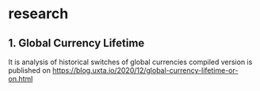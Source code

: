 # research

## 1. Global Currency Lifetime 
It is analysis of historical switches of global currencies
compiled version is published on 
https://blog.uxta.io/2020/12/global-currency-lifetime-or-on.html
